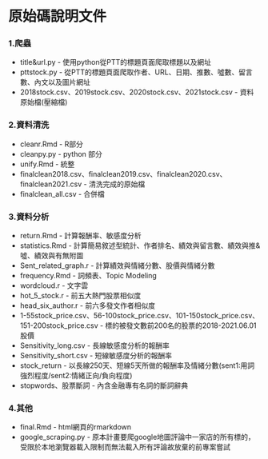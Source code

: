 # 原始碼說明文件  

### 1.爬蟲 
 + title&url.py - 使用python從PTT的標題頁面爬取標題以及網址
 + pttstock.py - 從PTT的標題頁面爬取作者、URL、日期、推數、噓數、留言數、內文以及圖片網址
 + 2018stock.csv、2019stock.csv、2020stock.csv、2021stock.csv - 資料原始檔(壓縮檔)

### 2.資料清洗   
 + cleanr.Rmd - R部分
 + cleanpy.py - python 部分
 + unify.Rmd - 統整
 + finalclean2018.csv、finalclean2019.csv、finalclean2020.csv、finalclean2021.csv - 清洗完成的原始檔
 + finalclean_all.csv - 合併檔

### 3.資料分析
 + return.Rmd - 計算報酬率、敏感度分析
 + statistics.Rmd - 計算簡易敘述型統計、作者排名、績效與留言數、績效與推&噓、績效與有無附圖
 + Sent_related_graph.r - 計算績效與情緒分數、股價與情緒分數
 + frequency.Rmd - 詞頻表、Topic Modeling
 + wordcloud.r - 文字雲
 + hot_5_stock.r - 前五大熱門股票相似度
 + head_six_author.r - 前六多發文作者相似度
 + 1-55stock_price.csv、56-100stock_price.csv、101-150stock_price.csv、151-200stock_price.csv - 標的被發文數前200名的股票的2018-2021.06.01股價
 + Sensitivity_long.csv - 長線敏感度分析的報酬率
 + Sensitivity_short.csv - 短線敏感度分析的報酬率
 + stock_return - 以長線250天、短線5天所做的報酬率及情緒分數(sent1:用詞強烈程度/sent2:情緒正向/負向程度)
 + stopwords、股票斷詞 - 內含金融專有名詞的斷詞辭典
 
 ### 4.其他  
  + final.Rmd - html網頁的rmarkdown
  + google_scraping.py - 原本計畫要爬google地圖評論中一家店的所有標的，受限於本地瀏覽器載入限制而無法載入所有評論故放棄的前專案嘗試

